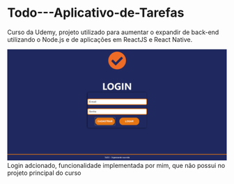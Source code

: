 # Todo---Aplicativo-de-Tarefas
Curso da Udemy, projeto utilizado para aumentar o expandir de back-end utilizando o Node.js e de aplicações em ReactJS e React Native.

![Tela de Login](https://raw.githubusercontent.com/MarcosMateusOS/Todo---Aplicativo-de-Tarefas/main/PrintsProjeto/Screenshot_12.png)
Login adcionado, funcionalidade implementada por mim, que não possui no projeto principal do curso
